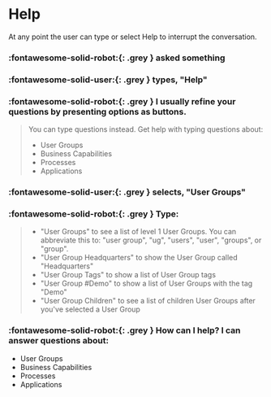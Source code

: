 # Help

At any point the user can type or select Help to interrupt the conversation.

### :fontawesome-solid-robot:{: .grey } asked something

### :fontawesome-solid-user:{: .grey } types, "Help"

### :fontawesome-solid-robot:{: .grey } I usually refine your questions by presenting options as buttons. 
>You can type questions instead. Get help with typing questions about:  
>
>- User Groups
>- Business Capabilities
>- Processes
>- Applications

### :fontawesome-solid-user:{: .grey } selects, "User Groups"

### :fontawesome-solid-robot:{: .grey } Type: 

>- "User Groups" to see a list of level 1 User Groups. You can abbreviate this to: "user group", "ug", "users", "user", "groups", or "group".
>- "User Group Headquarters" to show the User Group called "Headquarters"
>- "User Group Tags" to show a list of User Group tags
>- "User Group #Demo" to show a list of User Groups with the tag "Demo"
>- "User Group Children" to see a list of children User Groups after you've selected a User Group


### :fontawesome-solid-robot:{: .grey } How can I help? I can answer questions about:

- User Groups
- Business Capabilities
- Processes
- Applications
